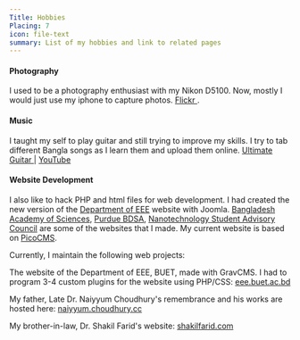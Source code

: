 ```yaml
---
Title: Hobbies
Placing: 7
icon: file-text
summary: List of my hobbies and link to related pages
---
```


#### Photography
I used to be a photography enthusiast with my Nikon D5100. Now, mostly I would just use my iphone to capture photos. [Flickr <i class="fa fa-flickr"></i>](https://www.flickr.com/photos/50626594@N00). 

#### Music
I taught my self to play guitar and still trying to improve my skills. I try to tab different Bangla songs as I learn them and upload them online. [Ultimate Guitar <i class="fa fa-music"></i>](https://www.ultimate-guitar.com/u/sajidmc) | [YouTube <i class="fa fa-youtube"></i>](https://www.youtube.com/user/barbaricattax)

#### Website Development
I also like to hack PHP and html files for web development. I had created the new version of the [Department of EEE](http://eee.buet.ac.bd) website with Joomla. [Bangladesh Academy of Sciences](http://www.bas.org.bd/credits), [Purdue BDSA](http://www.bdsapurdue.org), [Nanotechnology Student Advisory Council](https://engineering.purdue.edu/NSAC) are some of the websites that I made. My current website is based on [PicoCMS](http://picocms.org/).

Currently, I maintain the following web projects:

The website of the Department of EEE, BUET, made with GravCMS. I had to program 3-4 custom plugins for the website using PHP/CSS:
[eee.buet.ac.bd](http://eee.buet.ac.bd/)

My father, Late Dr. Naiyyum Choudhury's remembrance and his works are hosted here:
[naiyyum.choudhury.cc](http://naiyyum.choudhury.cc)

My brother-in-law, Dr. Shakil Farid's website:
[shakilfarid.com](http://www.shakilfarid.com)